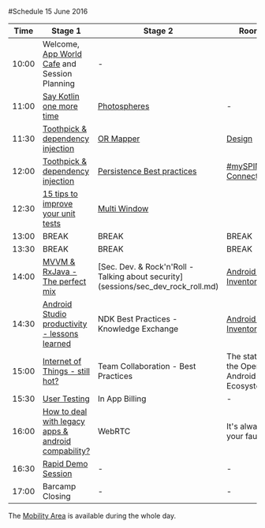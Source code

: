 #Schedule 15 June 2016

Time | Stage 1 | Stage 2 | Room 3 |  Workshop | 
-----|--------|---------|---------|---------
10:00  | Welcome, [App World Cafe](app_world_cafe.md) and Session Planning | - |  | 10:30 [Cognitive APIs, Emotions - 2.5h](microsoft_workshop1.md)
11:00  | [Say Kotlin one more time](sessions/kotlin_hendrik_kokocinski.md)|[Photospheres](sessions/photosphere_bodemann.md)|-|  
11:30  | [Toothpick & dependency injection](toothpick.md)|[OR Mapper](sessions/or_mapper.md)|[Design](sessions/design_jonathan.md)| 
12:00  | [Toothpick & dependency injection](toothpick.md)|[Persistence Best practices](sessions/persistance_best_practices.md)|[#mySPIN ConnectedCar](myspin.md)| 
12:30  | [15 tips to improve your unit tests](sessions/unit_tests_danny_preussler.md)| [Multi Window](sessions/multiwindow_support.md)|| 
13:00  | BREAK     | BREAK | BREAK | BREAK 
13:30  | BREAK     | BREAK | BREAK | BREAK 
14:00  | [MVVM & RxJava - The perfect mix](mvvm.md)|[Sec. Dev. & Rock\'n\'Roll - Talking about security] (sessions/sec_dev_rock_roll.md)|[Android App Inventor](sessions/appinventor_rolf.md)| [Cognitive APIs, Speech - 2.5h](microsoft_workshop2.md) 
14:30  | [Android Studio productivity - lessons learned](android_studio.md)|NDK Best Practices - Knowledge Exchange|[Android App Inventor](sessions/appinventor_rolf.md)|-|  
15:00  | [Internet of Things - still hot?](iot.md)| Team Collaboration - Best Practices|The state of the Open Android Ecosystem|
15:30  | [User Testing](user_testing.md)|In App Billing|-|
16:00  | [How to deal with legacy apps & android compability?](legacy.md)|WebRTC|It's always your fault|
16:30  | [Rapid Demo Session](rapid_demos.md)| - | - | -  
17:00  | Barcamp Closing        | - | - | -

The [Mobility Area](area_mobility.md) is available during the whole day.
